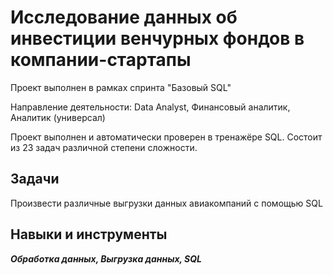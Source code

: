 ﻿# Исследование данных об инвестиции венчурных фондов в компании-стартапы

Проект выполнен в рамках спринта "Базовый SQL"

Направление деятельности: Data Analyst, Финансовый аналитик, Аналитик (универсал)


Проект выполнен и автоматически проверен в тренажёре SQL. Состоит из 23 задач различной степени сложности.

## Задачи
Произвести различные выгрузки данных авиакомпаний с помощью SQL

## Навыки и инструменты
***Обработка данных, Выгрузка данных, SQL***